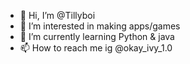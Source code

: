- 👋 Hi, I’m @Tillyboi
- 👀 I’m interested in making apps/games
- 🌱 I’m currently learning Python & java 
- 📫 How to reach me ig @okay_ivy_1.0

<!---
Tillyboi/Tillyboi is a ✨ special ✨ repository because its `README.md` (this file) appears on your GitHub profile.
You can click the Preview link to take a look at your changes.
--->
